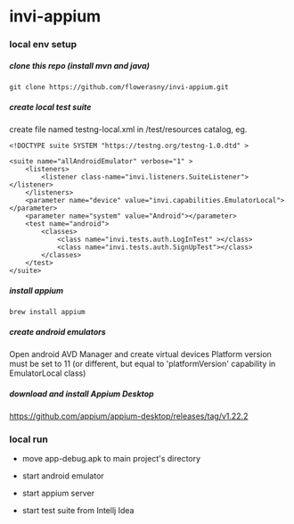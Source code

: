 # invi-appium


### local env setup

##### clone this repo (install mvn and java)
````
git clone https://github.com/flowerasny/invi-appium.git
````

##### create local test suite

create file named testng-local.xml in /test/resources catalog, eg.

````
<!DOCTYPE suite SYSTEM "https://testng.org/testng-1.0.dtd" >

<suite name="allAndroidEmulator" verbose="1" >
    <listeners>
        <listener class-name="invi.listeners.SuiteListener"></listener>
    </listeners>
    <parameter name="device" value="invi.capabilities.EmulatorLocal"></parameter>
    <parameter name="system" value="Android"></parameter>
    <test name="android">
        <classes>
            <class name="invi.tests.auth.LogInTest" ></class>
            <class name="invi.tests.auth.SignUpTest"></class>
        </classes>
    </test>
</suite>
````

##### install appium
````
brew install appium
````

##### create android emulators
Open android AVD Manager and create virtual devices
Platform version must be set to 11 (or different, but equal to 'platformVersion' capability in EmulatorLocal class)

##### download and install Appium Desktop
https://github.com/appium/appium-desktop/releases/tag/v1.22.2

### local run

- move app-debug.apk to main project's directory

- start android emulator

- start appium server

- start test suite from Intellj Idea


